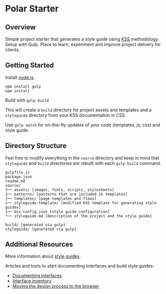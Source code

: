 # Polar Starter

## Overview

Simple project starter that generates a style guide using [KSS](http://warpspire.com/kss/) methodology. Setup with Gulp. Place to learn, experiment and improve project delivery for clients.

## Getting Started

Install [node.js](http://nodejs.org).

	npm install gulp
	npm install

Build with `gulp build`

This will create a `build` directory for project assets and templates and a `styleguide` directory from your KSS documentation in CSS.

Use `gulp watch` for on–the–fly updates of your code (templates, js, css) and style guide.

## Directory Structure

Feel free to modify everything in the `source` directory and keep in mind that `styleguide` and `build` directories are rebuilt with each `gulp build` command.

	gulpfile.js
	package.json
	readme.md
	source/
	├── assets/ [images, fonts, scripts, stylesheets]
	├── patterns/ [patterns that are included in templates]
	├── templates/ [page templates and flows]
	├── styleguide-template/ [modified KSS template for generating style guides]
	├── kss-config.json [style guide configuration]
	└── styleguide.md [description of the project and the style guide]

	build/ [generated via gulp]
	styleguide/ [generated via gulp]

## Additional Resources

More information about [style guides](http://www.styleguides.io/).

Articles and tools to start documenting interfaces and build style guides:

* [Documenting interfaces](http://polarnorth.org/blog/documenting-interfaces/)
* [Interface inventory](https://github.com/lucijanblagonic/interface-inventory/)
* [Moving the design process to the browser](polarnorth.org/blog/moving-the-design-process-to-the-browser/)